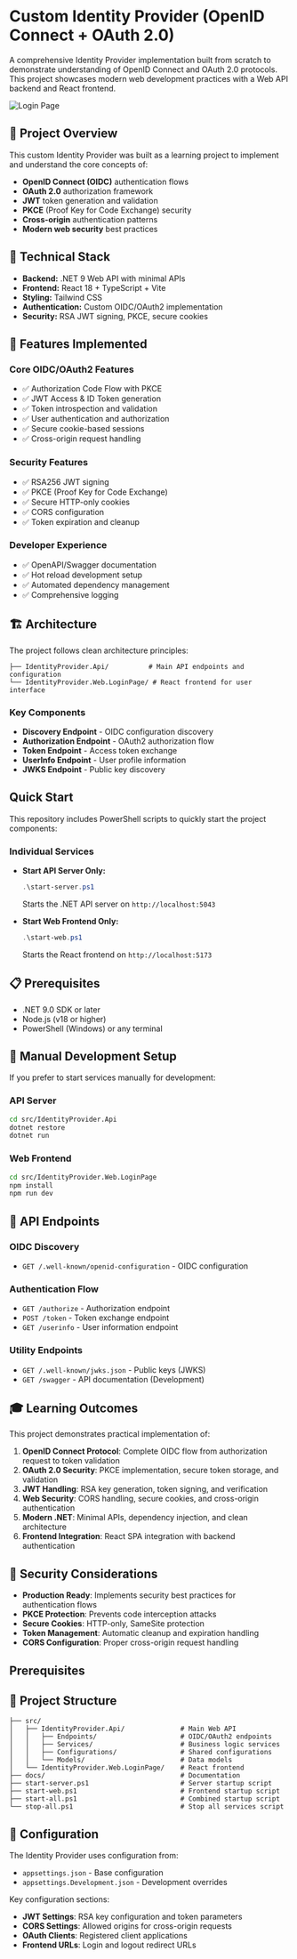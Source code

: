 # Custom Identity Provider (OpenID Connect + OAuth 2.0)

A comprehensive Identity Provider implementation built from scratch to demonstrate understanding of OpenID Connect and OAuth 2.0 protocols. This project showcases modern web development practices with a Web API backend and React frontend.

![Login Page](LoginPage.png)

## 🎯 Project Overview

This custom Identity Provider was built as a learning project to implement and understand the core concepts of:

- **OpenID Connect (OIDC)** authentication flows
- **OAuth 2.0** authorization framework
- **JWT** token generation and validation
- **PKCE** (Proof Key for Code Exchange) security
- **Cross-origin** authentication patterns
- **Modern web security** best practices

## 🔧 Technical Stack

- **Backend:** .NET 9 Web API with minimal APIs
- **Frontend:** React 18 + TypeScript + Vite
- **Styling:** Tailwind CSS
- **Authentication:** Custom OIDC/OAuth2 implementation
- **Security:** RSA JWT signing, PKCE, secure cookies

## 🚀 Features Implemented

### Core OIDC/OAuth2 Features
- ✅ Authorization Code Flow with PKCE
- ✅ JWT Access & ID Token generation
- ✅ Token introspection and validation
- ✅ User authentication and authorization
- ✅ Secure cookie-based sessions
- ✅ Cross-origin request handling

### Security Features
- ✅ RSA256 JWT signing
- ✅ PKCE (Proof Key for Code Exchange)
- ✅ Secure HTTP-only cookies
- ✅ CORS configuration
- ✅ Token expiration and cleanup

### Developer Experience
- ✅ OpenAPI/Swagger documentation
- ✅ Hot reload development setup
- ✅ Automated dependency management
- ✅ Comprehensive logging

## 🏗️ Architecture

The project follows clean architecture principles:

```
├── IdentityProvider.Api/          # Main API endpoints and configuration
└── IdentityProvider.Web.LoginPage/ # React frontend for user interface
```

### Key Components
- **Discovery Endpoint** - OIDC configuration discovery
- **Authorization Endpoint** - OAuth2 authorization flow
- **Token Endpoint** - Access token exchange
- **UserInfo Endpoint** - User profile information
- **JWKS Endpoint** - Public key discovery

## Quick Start

This repository includes PowerShell scripts to quickly start the project components:

### Individual Services

- **Start API Server Only:**
  ```powershell
  .\start-server.ps1
  ```
  Starts the .NET API server on `http://localhost:5043`

- **Start Web Frontend Only:**
  ```powershell
  .\start-web.ps1
  ```
  Starts the React frontend on `http://localhost:5173`

## 📋 Prerequisites

- .NET 9.0 SDK or later
- Node.js (v18 or higher)
- PowerShell (Windows) or any terminal

## 🔧 Manual Development Setup

If you prefer to start services manually for development:

### API Server
```bash
cd src/IdentityProvider.Api
dotnet restore
dotnet run
```

### Web Frontend
```bash
cd src/IdentityProvider.Web.LoginPage
npm install
npm run dev
```

## 📡 API Endpoints

### OIDC Discovery
- `GET /.well-known/openid-configuration` - OIDC configuration

### Authentication Flow
- `GET /authorize` - Authorization endpoint
- `POST /token` - Token exchange endpoint
- `GET /userinfo` - User information endpoint

### Utility Endpoints
- `GET /.well-known/jwks.json` - Public keys (JWKS)
- `GET /swagger` - API documentation (Development)

## 🎓 Learning Outcomes

This project demonstrates practical implementation of:

1. **OpenID Connect Protocol**: Complete OIDC flow from authorization request to token validation
2. **OAuth 2.0 Security**: PKCE implementation, secure token storage, and validation
3. **JWT Handling**: RSA key generation, token signing, and verification
4. **Web Security**: CORS handling, secure cookies, and cross-origin authentication
5. **Modern .NET**: Minimal APIs, dependency injection, and clean architecture
6. **Frontend Integration**: React SPA integration with backend authentication

## 🔐 Security Considerations

- **Production Ready**: Implements security best practices for authentication flows
- **PKCE Protection**: Prevents code interception attacks
- **Secure Cookies**: HTTP-only, SameSite protection
- **Token Management**: Automatic cleanup and expiration handling
- **CORS Configuration**: Proper cross-origin request handling

## Prerequisites

## 📂 Project Structure

```
├── src/
│   ├── IdentityProvider.Api/              # Main Web API
│   │   ├── Endpoints/                     # OIDC/OAuth2 endpoints
│   │   ├── Services/                      # Business logic services
│   │   ├── Configurations/                # Shared configurations
│   │   └── Models/                        # Data models
│   └── IdentityProvider.Web.LoginPage/    # React frontend
├── docs/                                  # Documentation
├── start-server.ps1                       # Server startup script
├── start-web.ps1                          # Frontend startup script
├── start-all.ps1                          # Combined startup script
└── stop-all.ps1                           # Stop all services script
```

## 🔧 Configuration

The Identity Provider uses configuration from:
- `appsettings.json` - Base configuration
- `appsettings.Development.json` - Development overrides

Key configuration sections:
- **JWT Settings**: RSA key configuration and token parameters
- **CORS Settings**: Allowed origins for cross-origin requests
- **OAuth Clients**: Registered client applications
- **Frontend URLs**: Login and logout redirect URLs
